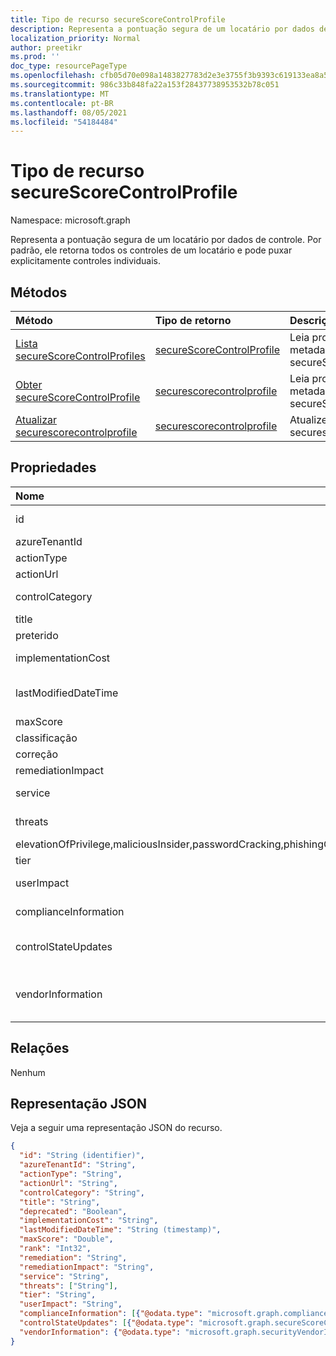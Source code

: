 ```yaml
---
title: Tipo de recurso secureScoreControlProfile
description: Representa a pontuação segura de um locatário por dados de controle. Por padrão, ele retorna todos os controles de um locatário e pode puxar explicitamente controles individuais.
localization_priority: Normal
author: preetikr
ms.prod: ''
doc_type: resourcePageType
ms.openlocfilehash: cfb05d70e098a1483827783d2e3e3755f3b9393c619133ea8a547b8d39bfe988
ms.sourcegitcommit: 986c33b848fa22a153f28437738953532b78c051
ms.translationtype: MT
ms.contentlocale: pt-BR
ms.lasthandoff: 08/05/2021
ms.locfileid: "54184484"
---
```

# <a name="securescorecontrolprofile-resource-type"></a>Tipo de recurso secureScoreControlProfile

Namespace: microsoft.graph

Representa a pontuação segura de um locatário por dados de controle. Por padrão, ele retorna todos os controles de um locatário e pode puxar explicitamente controles individuais.


## <a name="methods"></a>Métodos

| Método   | Tipo de retorno|Descrição|
|:---------------|:--------|:----------|
|[Lista secureScoreControlProfiles](../api/security-list-securescorecontrolprofiles.md) | [secureScoreControlProfile](securescorecontrolprofile.md) |Leia propriedades e metadados de um objeto secureScoreControlProfiles.|
|[Obter secureScoreControlProfile](../api/securescorecontrolprofile-get.md) | [securescorecontrolprofile](securescorecontrolprofile.md) |Leia propriedades e metadados de um objeto secureScoreControlProfiles.|
|[Atualizar securescorecontrolprofile](../api/securescorecontrolprofile-update.md) | [securescorecontrolprofile](securescorecontrolprofile.md) |Atualize um objeto securescorecontrolprofile. |


## <a name="properties"></a>Propriedades

|Nome |Tipo |Descrição |
|:--|:--|:--|
|id|String|Identificador GUID/exclusivo gerado pelo provedor. Somente leitura. Obrigatório.|
|azureTenantId|String|Cadeia de caracteres GUID para ID de locatário.|
|actionType|Cadeia de caracteres|Tipo de ação de controle (Config, Review, Behavior).|
|actionUrl|Cadeia de caracteres|URL para onde o controle pode ser a ação. |
|controlCategory|String|Categoria de ação de controle (Identidade, Dados, Dispositivo, Aplicativos, Infraestrutura).|
|title|String|Título do controle.|
|preterido|Booliano|Sinalizador para indicar se um controle é depreciado.|
|implementationCost|String|Custo de recurso do controle implemmentating (baixo, moderado, alto).|
|lastModifiedDateTime|DateTimeOffset|Hora em que a entidade de perfil de controle foi modificada pela última vez. O tipo Timestamp representa data e hora| 
|maxScore|Duplo|pontuação máxima possível para o controle.|
|classificação|Int32|Classificação de pilha da Microsoft de controle.|
|correção|Cadeia de caracteres|Descrição do que o controle ajudará a correção.|
|remediationImpact|String|Descrição do impacto nos usuários da correção.|
|service|Cadeia de caracteres|Serviço que possui o controle (Exchange, Sharepoint, Azure AD).|
|threats|Coleção de cadeias de caracteres|Lista de ameaças que o controle reduz (accountBreach,dataDeletion,dataExfiltration,dataSpillage,
elevationOfPrivilege,maliciousInsider,passwordCracking,phishingOrWhaling,spoofing).|
|tier|Cadeia de caracteres|Camada de controle (Core, Defense in Depth, Advanced.)   |
|userImpact|String|Impacto do usuário na implementação do controle (baixo, moderado, alto).   |
|complianceInformation|[Coleção complianceInformation](complianceinformation.md)|A coleção de informações de conformidade associadas ao controle de pontuação seguro|
|controlStateUpdates|[Coleção secureScoreControlStateUpdate](securescorecontrolstateupdate.md)|Sinalizador para indicar onde o locatário marcou um controle (ignorado, thirdParty, revisado) (suporta [atualização](../api/securescorecontrolprofile-update.md)).|
|vendorInformation|[securityVendorInformation](securityvendorinformation.md)|Tipo complexo que contém detalhes sobre o fornecedor de produtos/serviços de segurança, provedor e subprovider (por exemplo, vendor=Microsoft; provider=SecureScore). Obrigatório.|

## <a name="relationships"></a>Relações

Nenhum

## <a name="json-representation"></a>Representação JSON

Veja a seguir uma representação JSON do recurso.

<!-- {
  "blockType": "resource",
  "optionalProperties": [

  ],
  "@odata.type": "microsoft.graph.secureScoreControlProfile"
}-->

```json
{
  "id": "String (identifier)",
  "azureTenantId": "String",
  "actionType": "String",
  "actionUrl": "String",
  "controlCategory": "String",
  "title": "String", 
  "deprecated": "Boolean",
  "implementationCost": "String",
  "lastModifiedDateTime": "String (timestamp)",
  "maxScore": "Double",
  "rank": "Int32",
  "remediation": "String",
  "remediationImpact": "String",
  "service": "String",
  "threats": ["String"],
  "tier": "String",
  "userImpact": "String",
  "complianceInformation": [{"@odata.type": "microsoft.graph.complianceInformation"}], 
  "controlStateUpdates": [{"@odata.type": "microsoft.graph.secureScoreControlStateUpdate"}],
  "vendorInformation": {"@odata.type": "microsoft.graph.securityVendorInformation"},
}

```
<!-- uuid: 8fcb5dbc-d5aa-4681-8e31-b001d5168d79
2015-10-25 14:57:30 UTC -->
<!-- {
  "type": "#page.annotation",
  "description": "secureScoreControlProfiles resource",
  "keywords": "",
  "section": "documentation",
  "tocPath": ""
}-->

